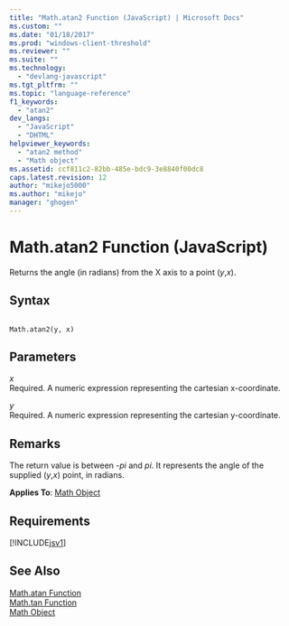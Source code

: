```yaml
---
title: "Math.atan2 Function (JavaScript) | Microsoft Docs"
ms.custom: ""
ms.date: "01/18/2017"
ms.prod: "windows-client-threshold"
ms.reviewer: ""
ms.suite: ""
ms.technology: 
  - "devlang-javascript"
ms.tgt_pltfrm: ""
ms.topic: "language-reference"
f1_keywords: 
  - "atan2"
dev_langs: 
  - "JavaScript"
  - "DHTML"
helpviewer_keywords: 
  - "atan2 method"
  - "Math object"
ms.assetid: ccf811c2-82bb-485e-bdc9-3e8840f00dc8
caps.latest.revision: 12
author: "mikejo5000"
ms.author: "mikejo"
manager: "ghogen"
---
```

# Math.atan2 Function (JavaScript)
Returns the angle (in radians) from the X axis to a point (*y*,*x*).  
  
## Syntax  
  
```  
  
Math.atan2(y, x)  
```  
  
## Parameters  
 *x*  
 Required. A numeric expression representing the cartesian x-coordinate.  
  
 *y*  
 Required. A numeric expression representing the cartesian y-coordinate.  
  
## Remarks  
 The return value is between *-pi* and *pi*. It represents the angle of the supplied (*y*,*x*) point, in radians.  
  
 **Applies To**: [Math Object](../../javascript/reference/math-object-javascript.md)  
  
## Requirements  
 [!INCLUDE[jsv1](../../javascript/misc/includes/jsv1-md.md)]  
  
## See Also  
 [Math.atan Function](../../javascript/reference/math-atan-function-javascript.md)   
 [Math.tan Function](../../javascript/reference/math-tan-function-javascript.md)   
 [Math Object](../../javascript/reference/math-object-javascript.md)